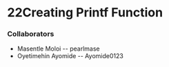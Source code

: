 # 22Creating Printf Function
### Collaborators
* Masentle Moloi -- pearlmase
* Oyetimehin Ayomide -- Ayomide0123
